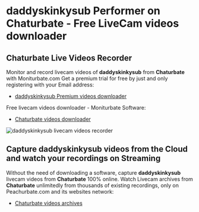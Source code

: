 # daddyskinkysub Performer on Chaturbate - Free LiveCam videos downloader

## Chaturbate Live Videos Recorder

Monitor and record livecam videos of **daddyskinkysub** from **Chaturbate** with Moniturbate.com
Get a premium trial for free by just and only registering with your Email address:
* [daddyskinkysub Premium videos downloader](https://moniturbate.com/request-demo-licence-key.html)

Free livecam videos downloader - Moniturbate Software:
* [Chaturbate videos downloader](https://moniturbate.com/moniturbate-download-software.html)

![daddyskinkysub livecam videos recorder](https://peachurnet.com/templates/moniturbate-software.png)


## Capture daddyskinkysub videos from the Cloud and watch your recordings on Streaming

Without the need of downloading a software, capture **daddyskinkysub** livecam videos from **Chaturbate** 100% online.
Watch Livecam archives from **Chaturbate** unlimitedly from thousands of existing recordings, only on Peachurbate.com and its websites network:
* [Chaturbate videos archives](https://peachurnet.com/)